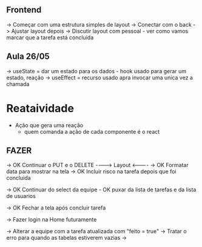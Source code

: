 ## Frontend
-> Começar com uma estrutura simples de layout
-> Conectar com o back
-> Ajustar layout depois
-> Discutir layout com pessoal
    - ver como vamos marcar que a tarefa está concluida

## Aula 26/05
-> useState = dar um estado para os dados - hook usado para gerar um estado, reação
-> useEffect = recurso usado apra invocar uma unica vez a chamada 

# Reataividade
- Ação que gera uma reação
    - quem comanda a ação de cada componente é o react

## FAZER ##
-> OK Continuar o PUT e o DELETE
----> Layout <----
-> OK Formatar data para mostrar na tela
-> OK Incluir risco na tarefa depois que foi concluida

-> OK Continuar do select da equipe
    - OK puxar da lista de tarefas e da lista de usuarios

-> OK Fechar a tela após concluir tarefa

-> Fazer login na Home futuramente

-> Alterar a equipe com a tarefa atualizada com "feito = true"
-> Tratar o erro para quando as tabelas estiverem vazias 
-> 

